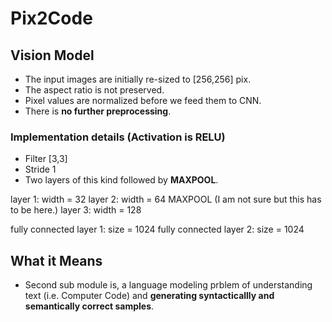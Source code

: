 # Pix2Code

## Vision Model
* The input images are initially re-sized to [256,256] pix.
* The aspect ratio is not preserved.
* Pixel values are normalized before we feed them to CNN.
* There is **no further preprocessing**.

### Implementation details (Activation is RELU)
* Filter [3,3]
* Stride 1
* Two layers of this kind followed by **MAXPOOL**.

layer 1:
width = 32
layer 2:
width = 64
              MAXPOOL (I am not sure but this has to be here.)
layer 3:
width = 128

fully connected layer 1:
size = 1024
fully connected layer 2:
size = 1024

## What it Means
* Second sub module is, a language modeling prblem of understanding text (i.e. Computer Code) and **generating syntacticallly and semantically correct samples**.
